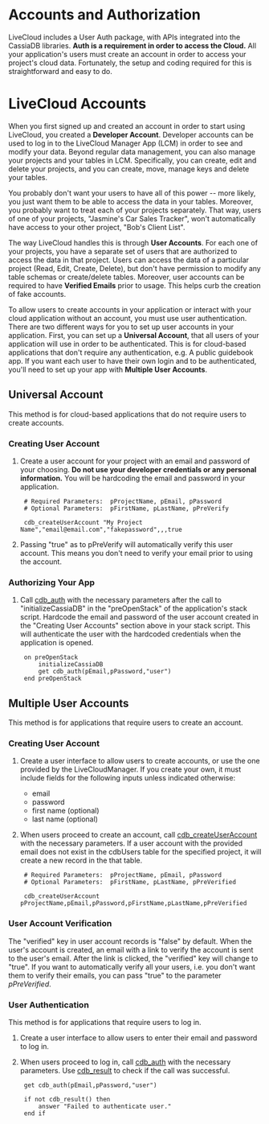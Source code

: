 # Accounts and Authorization

LiveCloud includes a User Auth package, with APIs integrated into the CassiaDB libraries. __Auth is a requirement in order to access the Cloud.__ All your application's users must create an account in order to access your project's cloud data. Fortunately, the setup and coding required for this is straightforward and easy to do.

# LiveCloud Accounts

When you first signed up and created an account in order to start using LiveCloud, you created a __Developer Account__. Developer accounts can be used to log in to the LiveCloud Manager App (LCM) in order to see and modify your data. Beyond regular data management, you can also manage your projects and your tables in LCM. Specifically, you can create, edit and delete your projects, and you can create, move, manage keys and delete your tables. 

You probably don't want your users to have all of this power -- more likely, you just want them to be able to access the data in your tables. Moreover, you probably want to treat each of your projects separately. That way, users of one of your projects, "Jasmine's Car Sales Tracker", won't automatically have access to your other project, "Bob's Client List".

The way LiveCloud handles this is through __User Accounts__. For each one of your projects, you have a separate set of users that are authorized to access the data in that project. Users can access the data of a particular project (Read, Edit, Create, Delete), but don't have permission to modify any table schemas or create/delete tables. Moreover, user accounts can be required to have __Verified Emails__ prior to usage. This helps curb the creation of fake accounts.

To allow users to create accounts in your application or interact with your cloud application without an account, you must use user authentication. There are two different ways for you to set up user accounts in your application. First, you can set up a __Universal Account__, that all users of your application will use in order to be authenticated. This is for cloud-based applications that don't require any authentication, e.g. A public guidebook app. If you want each user to have their own login and to be authenticated, you'll need to set up your app with __Multiple User Accounts__.

## Universal Account
This method is for cloud-based applications that do not require users to create accounts.

### Creating User Account

1. Create a user account for your project with an email and password of your choosing. **Do not use your developer credentials or any personal information.** You will be hardcoding the email and password in your application.

		# Required Parameters: 	pProjectName, pEmail, pPassword
		# Optional Parameters: 	pFirstName, pLastName, pPreVerify

		cdb_createUserAccount "My Project Name","email@email.com","fakepassword",,,true

2. Passing "true" as to pPreVerify will automatically verify this user account. This means you don't need to verify your email prior to using the account.

### Authorizing Your App

1. Call [cdb_auth](https://docs.livecloud.io/Auth/) with the necessary parameters after the call to "initializeCassiaDB" in the "preOpenStack" of the application's stack script. Hardcode the email and password of the user account created in the "Creating User Accounts" section above in your stack script. This will authenticate the user with the hardcoded credentials when the application is opened.

		on preOpenStack
     		initializeCassiaDB
     		get cdb_auth(pEmail,pPassword,"user")
		end preOpenStack


## Multiple User Accounts
This method is for applications that require users to create an account.

### Creating User Account

1. Create a user interface to allow users to create accounts, or use the one provided by the LiveCloudManager. If you create your own, it must include fields for the following inputs unless indicated otherwise:
	* email
	* password
	* first name (optional)
	* last name (optional)
2. When users proceed to create an account, call [cdb_createUserAccount](https://docs.livecloud.io/CreateUserAccount/) with the necessary parameters. If a user account with the provided email does not exist in the cdbUsers table for the specified project, it will create a new record in the that table.

		# Required Parameters: 	pProjectName, pEmail, pPassword
		# Optional Parameters: 	pFirstName, pLastName, pPreVerified

		cdb_createUserAccount pProjectName,pEmail,pPassword,pFirstName,pLastName,pPreVerified

### User Account Verification
The "verified" key in user account records is "false" by default. When the user's account is created, an email with a link to verify the account is sent to the user's email. After the link is clicked, the "verified" key will change to "true". If you want to automatically verify all your users, i.e. you don't want them to verify their emails, you can pass "true" to the parameter _pPreVerified_.

### User Authentication
This method is for applications that require users to log in.

1. Create a user interface to allow users to enter their email and password to log in.

2. When users proceed to log in, call [cdb_auth](https://docs.livecloud.io/Auth/) with the necessary parameters. Use [cdb_result](https://docs.livecloud.io/Result/) to check if the call was successful.

		get cdb_auth(pEmail,pPassword,"user")
	
		if not cdb_result() then
			answer "Failed to authenticate user."
		end if


